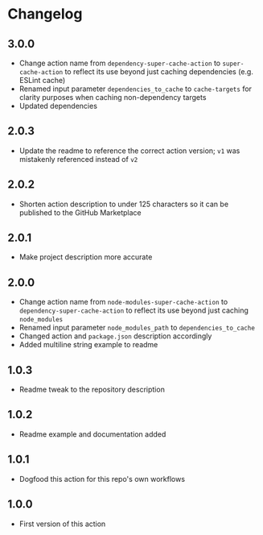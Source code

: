 # Changelog

## 3.0.0

- Change action name from `dependency-super-cache-action` to `super-cache-action` to reflect its use beyond just caching dependencies (e.g. ESLint cache)
- Renamed input parameter `dependencies_to_cache` to `cache-targets` for clarity purposes when caching non-dependency targets
- Updated dependencies

## 2.0.3

- Update the readme to reference the correct action version; `v1` was mistakenly referenced instead of `v2`

## 2.0.2

- Shorten action description to under 125 characters so it can be published to the GitHub Marketplace

## 2.0.1

- Make project description more accurate

## 2.0.0

- Change action name from `node-modules-super-cache-action` to `dependency-super-cache-action` to reflect its use beyond just caching `node_modules`
- Renamed input parameter `node_modules_path` to `dependencies_to_cache`
- Changed action and `package.json` description accordingly
- Added multiline string example to readme

## 1.0.3

- Readme tweak to the repository description

## 1.0.2

- Readme example and documentation added

## 1.0.1

- Dogfood this action for this repo's own workflows

## 1.0.0

- First version of this action
